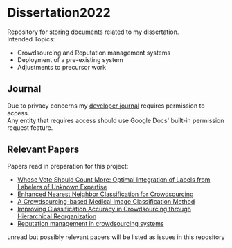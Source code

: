 # Dissertation2022
Repository for storing documents related to my dissertation.  
Intended Topics: 
- Crowdsourcing and Reputation management systems
- Deployment of a pre-existing system
- Adjustments to precursor work

## Journal
Due to privacy concerns my [developer journal](https://docs.google.com/document/d/1BJMghmpAsD-nWKK6kwvhoDBxrruXRAFAZhwBJViAHTc/edit) requires permission to access.  
Any entity that requires access should use Google Docs' built-in permission request feature.

## Relevant Papers
Papers read in preparation for this project:
- [Whose Vote Should Count More:
Optimal Integration of Labels from Labelers of
Unknown Expertise
](https://papers.nips.cc/paper/2009/file/f899139df5e1059396431415e770c6dd-Paper.pdf)
- [Enhanced Nearest Neighbor Classification for Crowdsourcing](https://arxiv.org/abs/2203.00781)
- [A Crowdsourcing-based Medical Image Classification Method](https://ieeexplore.ieee.org/document/8983103)
- [Improving Classification Accuracy in Crowdsourcing
through Hierarchical Reorganization](https://ieeexplore.ieee.org/document/8258467)
- [Reputation management in crowdsourcing systems](https://ieeexplore.ieee.org/document/6450966)

unread but possibly relevant papers will be listed as issues in this repository
